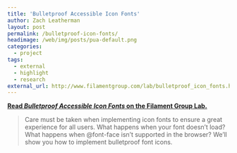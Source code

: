 ```yaml
---
title: 'Bulletproof Accessible Icon Fonts'
author: Zach Leatherman
layout: post
permalink: /bulletproof-icon-fonts/
headimage: /web/img/posts/pua-default.png
categories:
  - project
tags:
  - external
  - highlight
  - research
external_url: http://www.filamentgroup.com/lab/bulletproof_icon_fonts.html
---
```


[**Read *Bulletproof Accessible Icon Fonts* on the Filament Group Lab.**](http://www.filamentgroup.com/lab/bulletproof_icon_fonts.html)

> Care must be taken when implementing icon fonts to ensure a great experience for all users. What happens when your font doesn’t load? What happens when @font-face isn’t supported in the browser? We’ll show you how to implement bulletproof font icons.
